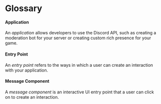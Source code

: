 # Glossary

#### Application

An _application_ allows developers to use the Discord API, such as creating a
moderation bot for your server or creating custom rich presence for your game.

#### Entry Point

An _entry point_ refers to the ways in which a user can create an interaction
with your application.

#### Message Component

A _message component_ is an interactive UI entry point that a user can click on
to create an interaction.
